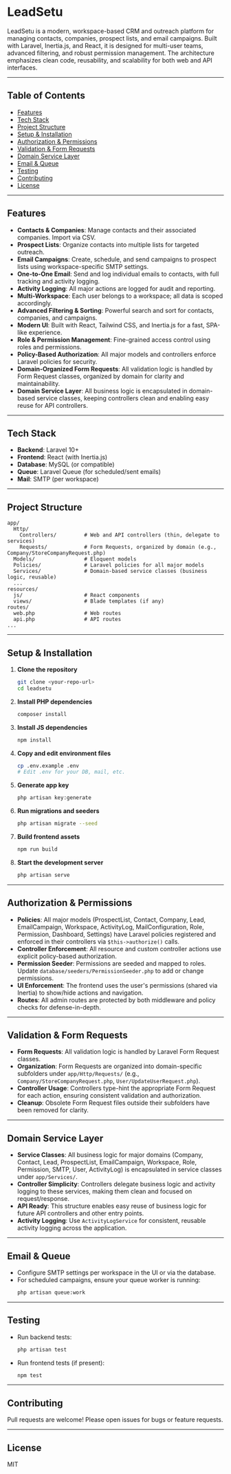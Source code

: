 # LeadSetu

LeadSetu is a modern, workspace-based CRM and outreach platform for managing contacts, companies, prospect lists, and email campaigns. Built with Laravel, Inertia.js, and React, it is designed for multi-user teams, advanced filtering, and robust permission management. The architecture emphasizes clean code, reusability, and scalability for both web and API interfaces.

---

## Table of Contents
- [Features](#features)
- [Tech Stack](#tech-stack)
- [Project Structure](#project-structure)
- [Setup & Installation](#setup--installation)
- [Authorization & Permissions](#authorization--permissions)
- [Validation & Form Requests](#validation--form-requests)
- [Domain Service Layer](#domain-service-layer)
- [Email & Queue](#email--queue)
- [Testing](#testing)
- [Contributing](#contributing)
- [License](#license)

---

## Features
- **Contacts & Companies**: Manage contacts and their associated companies. Import via CSV.
- **Prospect Lists**: Organize contacts into multiple lists for targeted outreach.
- **Email Campaigns**: Create, schedule, and send campaigns to prospect lists using workspace-specific SMTP settings.
- **One-to-One Email**: Send and log individual emails to contacts, with full tracking and activity logging.
- **Activity Logging**: All major actions are logged for audit and reporting.
- **Multi-Workspace**: Each user belongs to a workspace; all data is scoped accordingly.
- **Advanced Filtering & Sorting**: Powerful search and sort for contacts, companies, and campaigns.
- **Modern UI**: Built with React, Tailwind CSS, and Inertia.js for a fast, SPA-like experience.
- **Role & Permission Management**: Fine-grained access control using roles and permissions.
- **Policy-Based Authorization**: All major models and controllers enforce Laravel policies for security.
- **Domain-Organized Form Requests**: All validation logic is handled by Form Request classes, organized by domain for clarity and maintainability.
- **Domain Service Layer**: All business logic is encapsulated in domain-based service classes, keeping controllers clean and enabling easy reuse for API controllers.

---

## Tech Stack
- **Backend**: Laravel 10+
- **Frontend**: React (with Inertia.js)
- **Database**: MySQL (or compatible)
- **Queue**: Laravel Queue (for scheduled/sent emails)
- **Mail**: SMTP (per workspace)

---

## Project Structure

```
app/
  Http/
    Controllers/         # Web and API controllers (thin, delegate to services)
    Requests/            # Form Requests, organized by domain (e.g., Company/StoreCompanyRequest.php)
  Models/                # Eloquent models
  Policies/              # Laravel policies for all major models
  Services/              # Domain-based service classes (business logic, reusable)
  ...
resources/
  js/                    # React components
  views/                 # Blade templates (if any)
routes/
  web.php                # Web routes
  api.php                # API routes
...
```

---

## Setup & Installation

1. **Clone the repository**
   ```sh
   git clone <your-repo-url>
   cd leadsetu
   ```
2. **Install PHP dependencies**
   ```sh
   composer install
   ```
3. **Install JS dependencies**
   ```sh
   npm install
   ```
4. **Copy and edit environment files**
   ```sh
   cp .env.example .env
   # Edit .env for your DB, mail, etc.
   ```
5. **Generate app key**
   ```sh
   php artisan key:generate
   ```
6. **Run migrations and seeders**
   ```sh
   php artisan migrate --seed
   ```
7. **Build frontend assets**
   ```sh
   npm run build
   ```
8. **Start the development server**
   ```sh
   php artisan serve
   ```

---

## Authorization & Permissions
- **Policies**: All major models (ProspectList, Contact, Company, Lead, EmailCampaign, Workspace, ActivityLog, MailConfiguration, Role, Permission, Dashboard, Settings) have Laravel policies registered and enforced in their controllers via `$this->authorize()` calls.
- **Controller Enforcement**: All resource and custom controller actions use explicit policy-based authorization.
- **Permission Seeder**: Permissions are seeded and mapped to roles. Update `database/seeders/PermissionSeeder.php` to add or change permissions.
- **UI Enforcement**: The frontend uses the user's permissions (shared via Inertia) to show/hide actions and navigation.
- **Routes**: All admin routes are protected by both middleware and policy checks for defense-in-depth.

---

## Validation & Form Requests
- **Form Requests**: All validation logic is handled by Laravel Form Request classes.
- **Organization**: Form Requests are organized into domain-specific subfolders under `app/Http/Requests/` (e.g., `Company/StoreCompanyRequest.php`, `User/UpdateUserRequest.php`).
- **Controller Usage**: Controllers type-hint the appropriate Form Request for each action, ensuring consistent validation and authorization.
- **Cleanup**: Obsolete Form Request files outside their subfolders have been removed for clarity.

---

## Domain Service Layer
- **Service Classes**: All business logic for major domains (Company, Contact, Lead, ProspectList, EmailCampaign, Workspace, Role, Permission, SMTP, User, ActivityLog) is encapsulated in service classes under `app/Services/`.
- **Controller Simplicity**: Controllers delegate business logic and activity logging to these services, making them clean and focused on request/response.
- **API Ready**: This structure enables easy reuse of business logic for future API controllers and other entry points.
- **Activity Logging**: Use `ActivityLogService` for consistent, reusable activity logging across the application.

---

## Email & Queue
- Configure SMTP settings per workspace in the UI or via the database.
- For scheduled campaigns, ensure your queue worker is running:
  ```sh
  php artisan queue:work
  ```

---

## Testing
- Run backend tests:
  ```sh
  php artisan test
  ```
- Run frontend tests (if present):
  ```sh
  npm test
  ```

---

## Contributing
Pull requests are welcome! Please open issues for bugs or feature requests.

---

## License
MIT
